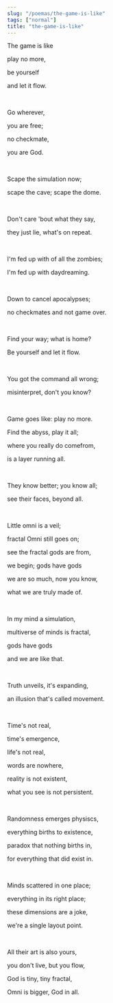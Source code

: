 ```yaml
---
slug: "/poemas/the-game-is-like"
tags: ["normal"]
title: "the-game-is-like"
---
```

The game is like

play no more,

be yourself

and let it flow.

&nbsp;

Go wherever,

you are free;

no checkmate,

you are God.

&nbsp;

Scape the simulation now;

scape the cave; scape the dome.

&nbsp;

Don't care 'bout what they say,

they just lie, what's on repeat.

&nbsp;

I'm fed up with of all the zombies;

I'm fed up with daydreaming.

&nbsp;

Down to cancel apocalypses;

no checkmates and not game over.

&nbsp;

Find your way; what is home?

Be yourself and let it flow.

&nbsp;

You got the command all wrong;

misinterpret, don't you know?

&nbsp;

Game goes like: play no more.

Find the abyss, play it all;

where you really do comefrom,

is a layer running all.

&nbsp;

They know better; you know all;

see their faces, beyond all.

&nbsp;

Little omni is a veil;

fractal Omni still goes on;

see the fractal gods are from,

we begin; gods have gods

we are so much, now you know,

what we are truly made of.

&nbsp;

In my mind a simulation,

multiverse of minds is fractal,

gods have gods

and we are like that.

&nbsp;

Truth unveils, it's expanding,

an illusion that's called movement.

&nbsp;

Time's not real,

time's emergence,

life's not real,

words are nowhere,

reality is not existent,

what you see is not persistent.

&nbsp;

Randomness emerges physiscs,

everything births to existence,

paradox that nothing births in,

for everything that did exist in.

&nbsp;

Minds scattered in one place;

everything in its right place;

these dimensions are a joke,

we're a single layout point.

&nbsp;

All their art is also yours,

you don't live, but you flow,

God is tiny, tiny fractal,

Omni is bigger, God in all.